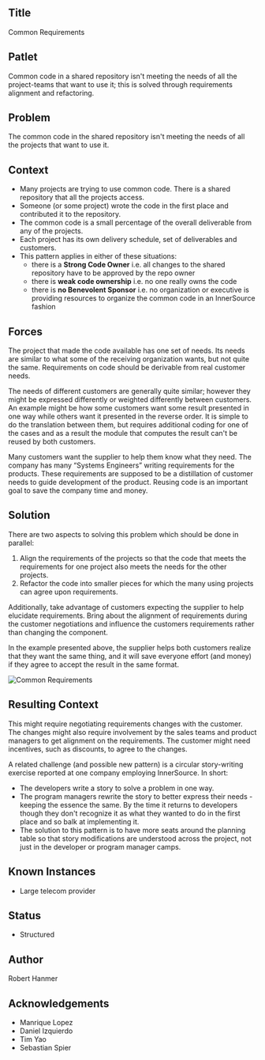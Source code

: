 ## Title

Common Requirements

## Patlet

Common code in a shared repository isn't meeting the needs of all the project-teams that want to use it; this is solved through requirements alignment and refactoring.

## Problem

The common code in the shared repository isn't meeting the needs of all the projects that want to use it.  

## Context

* Many projects are trying to use common code.  There is a shared repository that all the projects access.
* Someone (or some project) wrote the code in the first place and contributed it to the repository.
* The common code is a small percentage of the overall deliverable from any of the projects.
* Each project has its own delivery schedule, set of deliverables and customers.
* This pattern applies in either of these situations:
    * there is a **Strong Code Owner** i.e. all changes to the shared repository have to be approved by the repo owner
    * there is **weak code ownership** i.e. no one really owns the code
    * there is **no Benevolent Sponsor** i.e. no organization or executive is providing resources to organize the common code in an InnerSource fashion

## Forces

The project that made the code available has one set of needs. Its needs are similar to what some of the receiving organization wants, but not quite the same.
Requirements on code should be derivable from real customer needs.  

The needs of different customers are generally quite similar; however they might be expressed differently or weighted differently between customers. An example might be how some customers want some result presented in one way while others want it presented in the reverse order. It is simple to do the translation between them, but requires additional coding for one of the cases and as a result the module that computes the result can't be reused by both customers.

Many customers want the supplier to help them know what they need. The company has many “Systems Engineers” writing requirements for the products.  These requirements are supposed to be a distillation of customer needs to guide development of the product.
Reusing code is an important goal to save the company time and money.  

## Solution

There are two aspects to solving this problem which should be done in parallel:

1. Align the requirements of the projects so that the code that meets the requirements for one project also meets the needs for the other projects.
2. Refactor the code into smaller pieces for which the many using projects can agree upon requirements.

Additionally, take advantage of customers expecting the supplier to help elucidate requirements. Bring about the alignment of requirements during the customer negotiations and influence the customers requirements rather than changing the component.

In the example presented above, the supplier helps both customers realize that they want the same thing, and it will save everyone effort (and money) if they agree to accept the result in the same format.

![Common Requirements](../../assets/img/CommonReqtsv2.jpg)

## Resulting Context

This might require negotiating requirements changes with the customer.  The changes might also require involvement by the sales teams and product managers to get alignment on the requirements.  The customer might need incentives, such as discounts, to agree to the changes.

A related challenge (and possible new pattern) is a circular story-writing exercise reported at one company employing InnerSource. In short:

* The developers write a story to solve a problem in one way.  
* The program managers rewrite the story to better express their needs - keeping the essence the same. By the time it returns to developers though they don't recognize it as what they wanted to do in the first place and so balk at implementing it.  
* The solution to this pattern is to have more seats around the planning table so that story modifications are understood across the project, not just in the developer or program manager camps.

## Known Instances

* Large telecom provider

## Status

* Structured

## Author

Robert Hanmer

## Acknowledgements

* Manrique Lopez
* Daniel Izquierdo
* Tim Yao
* Sebastian Spier
